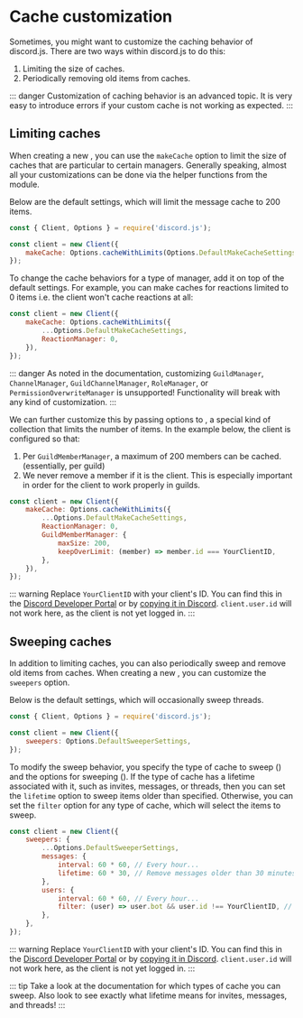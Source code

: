 # Cache customization

Sometimes, you might want to customize the caching behavior of discord.js.
There are two ways within discord.js to do this:

1. Limiting the size of caches.
2. Periodically removing old items from caches.

::: danger
Customization of caching behavior is an advanced topic.
It is very easy to introduce errors if your custom cache is not working as expected.
:::

## Limiting caches

When creating a new <DocsLink path="class/Client"/>, you can use the `makeCache` option to limit the size of caches that are particular to certain managers.
Generally speaking, almost all your customizations can be done via the helper functions from the <DocsLink path="class/Options"/> module.

Below are the default settings, which will limit the message cache to 200 items.

```js
const { Client, Options } = require('discord.js');

const client = new Client({
	makeCache: Options.cacheWithLimits(Options.DefaultMakeCacheSettings),
});
```

To change the cache behaviors for a type of manager, add it on top of the default settings. For example, you can make caches for reactions limited to 0 items i.e. the client won't cache reactions at all:

```js
const client = new Client({
	makeCache: Options.cacheWithLimits({
		...Options.DefaultMakeCacheSettings,
		ReactionManager: 0,
	}),
});
```

::: danger
As noted in the documentation, customizing `GuildManager`, `ChannelManager`, `GuildChannelManager`, `RoleManager`, or `PermissionOverwriteManager` is unsupported! Functionality will break with any kind of customization.
:::

We can further customize this by passing options to <DocsLink path="class/LimitedCollection"/>, a special kind of collection that limits the number of items. In the example below, the client is configured so that:

1. Per `GuildMemberManager`, a maximum of 200 members can be cached. (essentially, per guild)
2. We never remove a member if it is the client. This is especially important in order for the client to work properly in guilds.

```js
const client = new Client({
	makeCache: Options.cacheWithLimits({
		...Options.DefaultMakeCacheSettings,
		ReactionManager: 0,
		GuildMemberManager: {
			maxSize: 200,
			keepOverLimit: (member) => member.id === YourClientID,
		},
	}),
});
```

::: warning
Replace `YourClientID` with your client's ID. You can find this in the [Discord Developer Portal](https://discord.com/developers/applications) or by [copying it in Discord](https://support.discord.com/hc/en-us/articles/206346498-Where-can-I-find-my-User-Server-Message-ID-). `client.user.id` will not work here, as the client is not yet logged in.
:::

## Sweeping caches

In addition to limiting caches, you can also periodically sweep and remove old items from caches. When creating a new <DocsLink path="class/Client"/>, you can customize the `sweepers` option.

Below is the default settings, which will occasionally sweep threads.

```js
const { Client, Options } = require('discord.js');

const client = new Client({
	sweepers: Options.DefaultSweeperSettings,
});
```

To modify the sweep behavior, you specify the type of cache to sweep (<DocsLink path="typedef/SweeperKey"/>) and the options for sweeping (<DocsLink path="typedef/SweepOptions"/>). If the type of cache has a lifetime associated with it, such as invites, messages, or threads, then you can set the `lifetime` option to sweep items older than specified. Otherwise, you can set the `filter` option for any type of cache, which will select the items to sweep.

```js
const client = new Client({
	sweepers: {
		...Options.DefaultSweeperSettings,
		messages: {
			interval: 60 * 60, // Every hour...
			lifetime: 60 * 30, // Remove messages older than 30 minutes.
		},
		users: {
			interval: 60 * 60, // Every hour...
			filter: (user) => user.bot && user.id !== YourClientID, // Remove all bots from the cache, except for the client.
		},
	},
});
```

::: warning
Replace `YourClientID` with your client's ID. You can find this in the [Discord Developer Portal](https://discord.com/developers/applications) or by [copying it in Discord](https://support.discord.com/hc/en-us/articles/206346498-Where-can-I-find-my-User-Server-Message-ID-). `client.user.id` will not work here, as the client is not yet logged in.
:::

::: tip
Take a look at the documentation for which types of cache you can sweep.
Also look to see exactly what lifetime means for invites, messages, and threads!
:::
